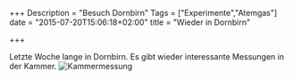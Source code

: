 +++
Description = "Besuch Dornbirn"
Tags = ["Experimente","Atemgas"]
date = "2015-07-20T15:06:18+02:00"
title = "Wieder in Dornbirn"

+++

Letzte Woche lange in Dornbirn. Es gibt wieder interessante Messungen in der Kammer.  ![Kammermessung](/~c1891011/photo/IMG_1292.JPG)

